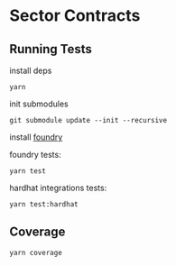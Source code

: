 # Sector Contracts

## Running Tests

install deps

```
yarn
```

init submodules

```
git submodule update --init --recursive
```

install [foundry](https://github.com/foundry-rs/foundry)

foundry tests:

```
yarn test
```

hardhat integrations tests:

```
yarn test:hardhat
```

## Coverage

```
yarn coverage
```
